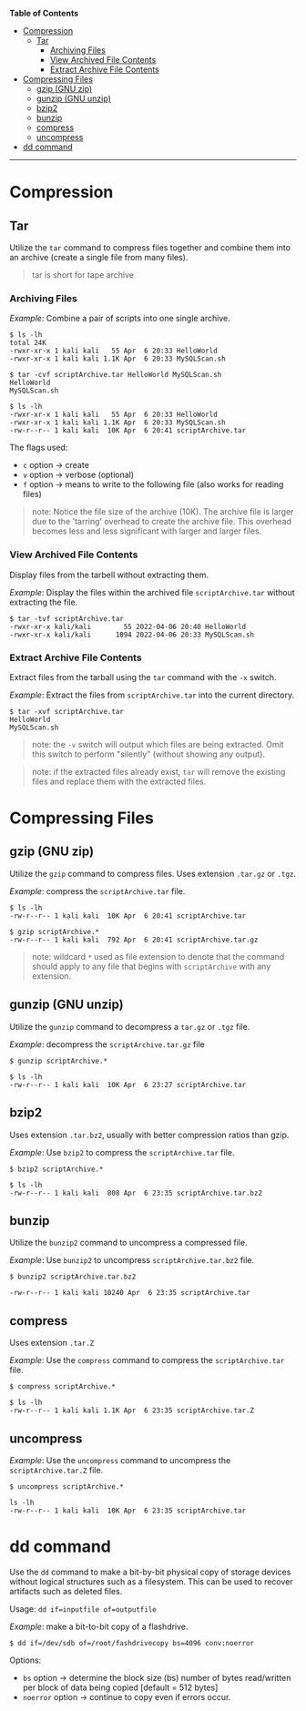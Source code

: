 
**Table of Contents**
- [Compression](#compression)
  - [Tar](#tar)
    - [Archiving Files](#archiving-files)
    - [View Archived File Contents](#view-archived-file-contents)
    - [Extract Archive File Contents](#extract-archive-file-contents)
- [Compressing Files](#compressing-files)
  - [gzip (GNU zip)](#gzip-gnu-zip)
  - [gunzip (GNU unzip)](#gunzip-gnu-unzip)
  - [bzip2](#bzip2)
  - [bunzip](#bunzip)
  - [compress](#compress)
  - [uncompress](#uncompress)
- [dd command](#dd-command)
<hr>

# Compression

## Tar
Utilize the `tar` command to compress files together and combine them into an archive (create a single file from many files).
> tar is short for tape archive

### Archiving Files
*Example*: Combine a pair of scripts into one single archive.
```shell
$ ls -lh
total 24K
-rwxr-xr-x 1 kali kali   55 Apr  6 20:33 HelloWorld
-rwxr-xr-x 1 kali kali 1.1K Apr  6 20:33 MySQLScan.sh

$ tar -cvf scriptArchive.tar HelloWorld MySQLScan.sh 
HelloWorld
MySQLScan.sh

$ ls -lh
-rwxr-xr-x 1 kali kali   55 Apr  6 20:33 HelloWorld
-rwxr-xr-x 1 kali kali 1.1K Apr  6 20:33 MySQLScan.sh
-rw-r--r-- 1 kali kali  10K Apr  6 20:41 scriptArchive.tar
```

The flags used:
- `c` option -> create
- `v` option -> verbose (optional)
- `f` option -> means to write to the following file (also works for reading files)

> note: Notice the file size of the archive (10K). The archive file is larger due to the 'tarring' overhead to create the archive file. This overhead becomes less and less significant with larger and larger files.

### View Archived File Contents
Display files from the tarbell without extracting them.

*Example*: Display the files within the archived file `scriptArchive.tar` without extracting the file.
```shell
$ tar -tvf scriptArchive.tar                        
-rwxr-xr-x kali/kali        55 2022-04-06 20:40 HelloWorld
-rwxr-xr-x kali/kali      1094 2022-04-06 20:33 MySQLScan.sh
```

### Extract Archive File Contents
Extract files from the tarball using the `tar` command with the `-x` switch.

*Example*: Extract the files from `scriptArchive.tar` into the current directory.
```shell
$ tar -xvf scriptArchive.tar
HelloWorld
MySQLScan.sh
```
> note: the `-v` switch will output which files are being extracted. Omit this switch to perform "silently" (without showing any output).

> note: if the extracted files already exist, `tar` will remove the existing files and replace them with the extracted files.


# Compressing Files

## gzip (GNU zip)
Utilize the `gzip` command to compress files. Uses extension `.tar.gz` or `.tgz`. 

*Example*: compress the `scriptArchive.tar` file.
```shell
$ ls -lh
-rw-r--r-- 1 kali kali  10K Apr  6 20:41 scriptArchive.tar

$ gzip scriptArchive.*  
-rw-r--r-- 1 kali kali  792 Apr  6 20:41 scriptArchive.tar.gz

```
> note: wildcard `*` used as file extension to denote that the command should apply to any file that begins with `scriptArchive` with any extension.

## gunzip (GNU unzip)
Utilize the `gunzip` command to decompress a `tar.gz` or `.tgz` file.

*Example*: decompress the `scriptArchive.tar.gz` file
```shell
$ gunzip scriptArchive.*

$ ls -lh
-rw-r--r-- 1 kali kali  10K Apr  6 23:27 scriptArchive.tar
```


## bzip2
Uses extension `.tar.bz2`, usually with better compression ratios than gzip.

*Example*: Use `bzip2` to compress the `scriptArchive.tar` file.
```shell
$ bzip2 scriptArchive.*  

$ ls -lh
-rw-r--r-- 1 kali kali  808 Apr  6 23:35 scriptArchive.tar.bz2
```

## bunzip
Utilize the `bunzip2` command to uncompress a compressed file.

*Example*: Use `bunzip2` to uncompress `scriptArchive.tar.bz2` file.
```shell
$ bunzip2 scriptArchive.tar.bz2

-rw-r--r-- 1 kali kali 10240 Apr  6 23:35 scriptArchive.tar
```

## compress
Uses extension `.tar.Z`

*Example*: Use the `compress` command to compress the `scriptArchive.tar` file.
```shell
$ compress scriptArchive.*

$ ls -lh
-rw-r--r-- 1 kali kali 1.1K Apr  6 23:35 scriptArchive.tar.Z
```

## uncompress
*Example*: Use the `uncompress` command to uncompress the `scriptArchive.tar.Z` file.
```shell
$ uncompress scriptArchive.*

ls -lh
-rw-r--r-- 1 kali kali  10K Apr  6 23:35 scriptArchive.tar
```

# dd command
Use the `dd` command to make a bit-by-bit physical copy of storage devices without logical structures such as a filesystem. This can be used to recover artifacts such as deleted files.

Usage: `dd if=inputfile of=outputfile`

*Example*: make a bit-to-bit copy of a flashdrive.
```shell
$ dd if=/dev/sdb of=/root/fashdrivecopy bs=4096 conv:noerror
```

Options:
- `bs` option -> determine the block size (bs) number of bytes read/written per block of data being copied [default = 512 bytes]
- `noerror` option -> continue to copy even if errors occur.

